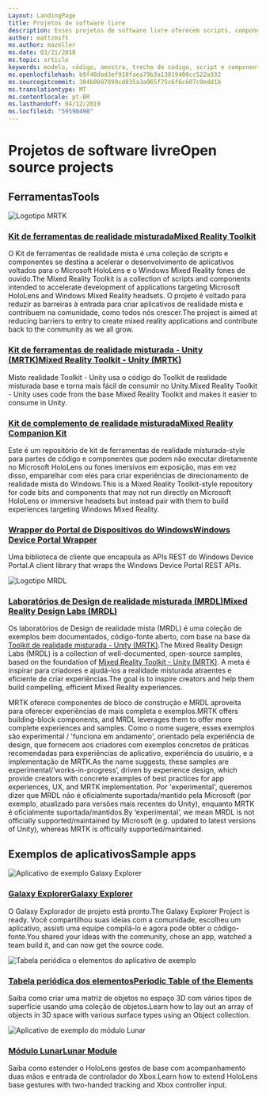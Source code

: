 ```yaml
---
Layout: LandingPage
title: Projetos de software livre
description: Esses projetos de software livre oferecem scripts, componentes, amostras e exemplos de desenvolvimento de realidade misturada na Microsoft que pode ajudar a acelerar o desenvolvimento de realidade misturada.
author: mattzmsft
ms.author: mazeller
ms.date: 03/21/2018
ms.topic: article
keywords: modelo, código, amostra, trecho de código, script e componente, de software livre projeto
ms.openlocfilehash: b9f48dad3ef918faea79b3a13019400cc522a332
ms.sourcegitcommit: 384b0087899cd835a3a965f75c6f6c607c9edd1b
ms.translationtype: MT
ms.contentlocale: pt-BR
ms.lasthandoff: 04/12/2019
ms.locfileid: "59590498"
---
```

# <a name="open-source-projects"></a><span data-ttu-id="95234-104">Projetos de software livre</span><span class="sxs-lookup"><span data-stu-id="95234-104">Open source projects</span></span>

## <a name="tools"></a><span data-ttu-id="95234-105">Ferramentas</span><span class="sxs-lookup"><span data-stu-id="95234-105">Tools</span></span>

![Logotipo MRTK](images/MRTK_Logo_Rev.png)

### <a name="mixed-reality-toolkithttpsgithubcommicrosoftholotoolkit"></a>[<span data-ttu-id="95234-107">Kit de ferramentas de realidade misturada</span><span class="sxs-lookup"><span data-stu-id="95234-107">Mixed Reality Toolkit</span></span>](https://github.com/microsoft/HoloToolkit)

<span data-ttu-id="95234-108">O Kit de ferramentas de realidade mista é uma coleção de scripts e componentes se destina a acelerar o desenvolvimento de aplicativos voltados para o Microsoft HoloLens e o Windows Mixed Reality fones de ouvido.</span><span class="sxs-lookup"><span data-stu-id="95234-108">The Mixed Reality Toolkit is a collection of scripts and components intended to accelerate development of applications targeting Microsoft HoloLens and Windows Mixed Reality headsets.</span></span> <span data-ttu-id="95234-109">O projeto é voltado para reduzir as barreiras à entrada para criar aplicativos de realidade mista e contribuem na comunidade, como todos nós crescer.</span><span class="sxs-lookup"><span data-stu-id="95234-109">The project is aimed at reducing barriers to entry to create mixed reality applications and contribute back to the community as we all grow.</span></span> 

### <a name="mixed-reality-toolkit---unity-mrtkhttpsgithubcommicrosoftholotoolkit-unity"></a>[<span data-ttu-id="95234-110">Kit de ferramentas de realidade misturada - Unity (MRTK)</span><span class="sxs-lookup"><span data-stu-id="95234-110">Mixed Reality Toolkit - Unity (MRTK)</span></span>](https://github.com/microsoft/HoloToolkit-Unity)

<span data-ttu-id="95234-111">Misto realidade Toolkit - Unity usa o código do Toolkit de realidade misturada base e torna mais fácil de consumir no Unity.</span><span class="sxs-lookup"><span data-stu-id="95234-111">Mixed Reality Toolkit - Unity uses code from the base Mixed Reality Toolkit and makes it easier to consume in Unity.</span></span> 

### <a name="mixed-reality-companion-kithttpsgithubcommicrosofthololenscompanionkit"></a>[<span data-ttu-id="95234-112">Kit de complemento de realidade misturada</span><span class="sxs-lookup"><span data-stu-id="95234-112">Mixed Reality Companion Kit</span></span>](https://github.com/Microsoft/HoloLensCompanionKit)

<span data-ttu-id="95234-113">Este é um repositório de kit de ferramentas de realidade misturada-style para partes de código e componentes que podem não executar diretamente no Microsoft HoloLens ou fones imersivos em exposição, mas em vez disso, emparelhar com eles para criar experiências de direcionamento de realidade mista do Windows.</span><span class="sxs-lookup"><span data-stu-id="95234-113">This is a Mixed Reality Toolkit-style repository for code bits and components that may not run directly on Microsoft HoloLens or immersive headsets but instead pair with them to build experiences targeting Windows Mixed Reality.</span></span> 

### <a name="windows-device-portal-wrapperhttpsgithubcommicrosoftwindowsdeviceportalwrapper"></a>[<span data-ttu-id="95234-114">Wrapper do Portal de Dispositivos do Windows</span><span class="sxs-lookup"><span data-stu-id="95234-114">Windows Device Portal Wrapper</span></span>](https://github.com/Microsoft/WindowsDevicePortalWrapper)

<span data-ttu-id="95234-115">Uma biblioteca de cliente que encapsula as APIs REST do Windows Device Portal.</span><span class="sxs-lookup"><span data-stu-id="95234-115">A client library that wraps the Windows Device Portal REST APIs.</span></span>

![Logotipo MRDL](images/MRDL_Logo_Rev.png)

### <a name="mixed-reality-design-labs-mrdlhttpsgithubcommicrosoftmrdesignlabsunity"></a>[<span data-ttu-id="95234-117">Laboratórios de Design de realidade misturada (MRDL)</span><span class="sxs-lookup"><span data-stu-id="95234-117">Mixed Reality Design Labs (MRDL)</span></span>](https://github.com/Microsoft/MRDesignLabs_Unity)

<span data-ttu-id="95234-118">Os laboratórios de Design de realidade mista (MRDL) é uma coleção de exemplos bem documentados, código-fonte aberto, com base na base da [Toolkit de realidade misturada - Unity (MRTK)](https://github.com/microsoft/HoloToolkit-Unity).</span><span class="sxs-lookup"><span data-stu-id="95234-118">The Mixed Reality Design Labs (MRDL) is a collection of well-documented, open-source samples, based on the foundation of [Mixed Reality Toolkit - Unity (MRTK)](https://github.com/microsoft/HoloToolkit-Unity).</span></span> <span data-ttu-id="95234-119">A meta é inspirar para criadores e ajudá-los a realidade misturada atraentes e eficiente de criar experiências.</span><span class="sxs-lookup"><span data-stu-id="95234-119">The goal is to inspire creators and help them build compelling, efficient Mixed Reality experiences.</span></span>

<span data-ttu-id="95234-120">MRTK oferece componentes de bloco de construção e MRDL aproveita para oferecer experiências de mais completa e exemplos.</span><span class="sxs-lookup"><span data-stu-id="95234-120">MRTK offers building-block components, and MRDL leverages them to offer more complete experiences and samples.</span></span> <span data-ttu-id="95234-121">Como o nome sugere, esses exemplos são experimental / 'funciona em andamento', orientado pela experiência de design, que fornecem aos criadores com exemplos concretos de práticas recomendadas para experiências de aplicativo, experiência do usuário, e a implementação de MRTK.</span><span class="sxs-lookup"><span data-stu-id="95234-121">As the name suggests, these samples are experimental/’works-in-progress’, driven by experience design, which provide creators with concrete examples of best practices for app experiences, UX, and MRTK implementation.</span></span> <span data-ttu-id="95234-122">Por 'experimental', queremos dizer que MRDL não é oficialmente suportada/mantido pela Microsoft (por exemplo, atualizado para versões mais recentes do Unity), enquanto MRTK é oficialmente suportada/mantidos.</span><span class="sxs-lookup"><span data-stu-id="95234-122">By ‘experimental’, we mean MRDL is not officially supported/maintained by Microsoft (e.g. updated to latest versions of Unity), whereas MRTK is officially supported/maintained.</span></span>


## <a name="sample-apps"></a><span data-ttu-id="95234-123">Exemplos de aplicativos</span><span class="sxs-lookup"><span data-stu-id="95234-123">Sample apps</span></span>

![Aplicativo de exemplo Galaxy Explorer](images/galaxyexplorer-tile.jpg)
### <a name="galaxy-explorergalaxy-explorermd"></a>[<span data-ttu-id="95234-125">Galaxy Explorer</span><span class="sxs-lookup"><span data-stu-id="95234-125">Galaxy Explorer</span></span>](galaxy-explorer.md)

<span data-ttu-id="95234-126">O Galaxy Explorador de projeto está pronto.</span><span class="sxs-lookup"><span data-stu-id="95234-126">The Galaxy Explorer Project is ready.</span></span> <span data-ttu-id="95234-127">Você compartilhou suas ideias com a comunidade, escolheu um aplicativo, assisti uma equipe compilá-lo e agora pode obter o código-fonte.</span><span class="sxs-lookup"><span data-stu-id="95234-127">You shared your ideas with the community, chose an app, watched a team build it, and can now get the source code.</span></span> 

![Tabela periódica o elementos do aplicativo de exemplo](images/periodictableofelementsapp-tile.jpg)
### <a name="periodic-table-of-the-elementsperiodic-table-of-the-elementsmd"></a>[<span data-ttu-id="95234-129">Tabela periódica dos elementos</span><span class="sxs-lookup"><span data-stu-id="95234-129">Periodic Table of the Elements</span></span>](periodic-table-of-the-elements.md)

<span data-ttu-id="95234-130">Saiba como criar uma matriz de objetos no espaço 3D com vários tipos de superfície usando uma coleção de objetos.</span><span class="sxs-lookup"><span data-stu-id="95234-130">Learn how to lay out an array of objects in 3D space with various surface types using an Object collection.</span></span>

![Aplicativo de exemplo do módulo Lunar](images/lunar-module-tile.png)
### <a name="lunar-modulelunar-modulemd"></a>[<span data-ttu-id="95234-132">Módulo Lunar</span><span class="sxs-lookup"><span data-stu-id="95234-132">Lunar Module</span></span>](lunar-module.md)

<span data-ttu-id="95234-133">Saiba como estender o HoloLens gestos de base com acompanhamento duas mãos e entrada de controlador do Xbox.</span><span class="sxs-lookup"><span data-stu-id="95234-133">Learn how to extend HoloLens base gestures with two-handed tracking and Xbox controller input.</span></span>




